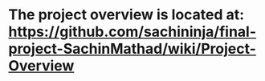 # The project overview is located at: https://github.com/sachininja/final-project-SachinMathad/wiki/Project-Overview

